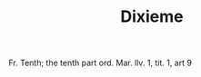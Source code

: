 ---
title: Dixieme
letter: D
permalink: "/definitions/bld-dixieme.html"
body: Fr. Tenth; the tenth part ord. Mar. llv. 1, tit. 1, art 9
published_at: '2018-07-07'
source: Black's Law Dictionary 2nd Ed (1910)
layout: post
---